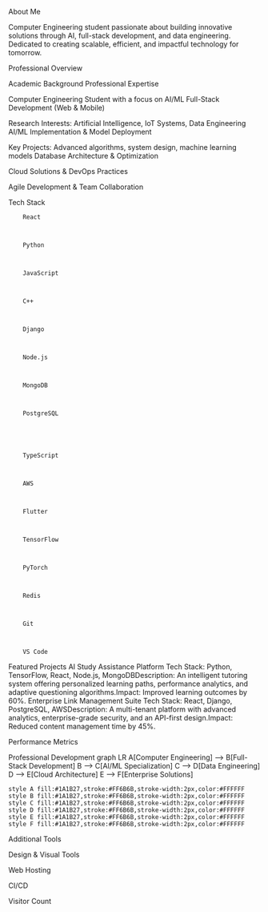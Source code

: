 
  



  
    
  



About Me

  Computer Engineering student passionate about building innovative solutions through AI, full-stack development, and data engineering. Dedicated to creating scalable, efficient, and impactful technology for tomorrow.



  
  
  
  



Professional Overview



Academic Background
Professional Expertise



Computer Engineering Student with a focus on AI/ML
Full-Stack Development (Web & Mobile)


Research Interests: Artificial Intelligence, IoT Systems, Data Engineering
AI/ML Implementation & Model Deployment


Key Projects: Advanced algorithms, system design, machine learning models
Database Architecture & Optimization



Cloud Solutions & DevOps Practices



Agile Development & Team Collaboration



Tech Stack

  
    
      
        
        React
      
      
        
        Python
      
      
        
        JavaScript
      
      
        
        C++
      
      
        
        Django
      
      
        
        Node.js
      
      
        
        MongoDB
      
      
        
        PostgreSQL
      
    
    
      
        
        TypeScript
      
      
        
        AWS
      
      
        
        Flutter
      
      
        
        TensorFlow
      
      
        
        PyTorch
      
      
        
        Redis
      
      
        
        Git
      
      
        
        VS Code
      
    
  



Featured Projects
AI Study Assistance Platform
Tech Stack: Python, TensorFlow, React, Node.js, MongoDBDescription: An intelligent tutoring system offering personalized learning paths, performance analytics, and adaptive questioning algorithms.Impact: Improved learning outcomes by 60%.
Enterprise Link Management Suite
Tech Stack: React, Django, PostgreSQL, AWSDescription: A multi-tenant platform with advanced analytics, enterprise-grade security, and an API-first design.Impact: Reduced content management time by 45%.

Performance Metrics

  
  



  



  



Professional Development
graph LR
    A[Computer Engineering] --> B[Full-Stack Development]
    B --> C[AI/ML Specialization]
    C --> D[Data Engineering]
    D --> E[Cloud Architecture]
    E --> F[Enterprise Solutions]

    style A fill:#1A1B27,stroke:#FF6B6B,stroke-width:2px,color:#FFFFFF
    style B fill:#1A1B27,stroke:#FF6B6B,stroke-width:2px,color:#FFFFFF
    style C fill:#1A1B27,stroke:#FF6B6B,stroke-width:2px,color:#FFFFFF
    style D fill:#1A1B27,stroke:#FF6B6B,stroke-width:2px,color:#FFFFFF
    style E fill:#1A1B27,stroke:#FF6B6B,stroke-width:2px,color:#FFFFFF
    style F fill:#1A1B27,stroke:#FF6B6B,stroke-width:2px,color:#FFFFFF


Additional Tools


Design & Visual Tools

Web Hosting

CI/CD





  Visitor Count
  



  
